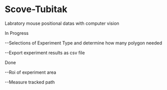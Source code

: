 # Scove-Tubitak
Labratory mouse positional datas with computer vision



In Progress

--Selections of Experiment Type and determine how many polygon needed

--Export experiment results as csv file

Done

--Roi of experiment area

--Measure tracked path 


